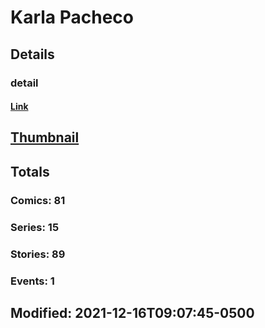 # Karla  Pacheco 
## Details
### detail
#### [Link](http://marvel.com/comics/creators/13125/karla_pacheco?utm_campaign=apiRef&utm_source=225578a89fc76f3d20fbffda5d17a88d)
## [Thumbnail](http://i.annihil.us/u/prod/marvel/i/mg/b/40/image_not_available.jpg)
## Totals
### Comics: 81
### Series: 15
### Stories: 89
### Events: 1
## Modified: 2021-12-16T09:07:45-0500
